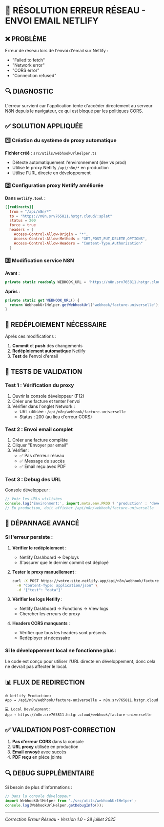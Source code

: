 # 🚨 RÉSOLUTION ERREUR RÉSEAU - ENVOI EMAIL NETLIFY

## ❌ PROBLÈME

Erreur de réseau lors de l'envoi d'email sur Netlify :
- "Failed to fetch"
- "Network error"
- "CORS error"
- "Connection refused"

## 🔍 DIAGNOSTIC

L'erreur survient car l'application tente d'accéder directement au serveur N8N depuis le navigateur, ce qui est bloqué par les politiques CORS.

## ✅ SOLUTION APPLIQUÉE

### 1️⃣ Création du système de proxy automatique

**Fichier créé** : `src/utils/webhookUrlHelper.ts`
- Détecte automatiquement l'environnement (dev vs prod)
- Utilise le proxy Netlify `/api/n8n/*` en production
- Utilise l'URL directe en développement

### 2️⃣ Configuration proxy Netlify améliorée

**Dans `netlify.toml`** :
```toml
[[redirects]]
  from = "/api/n8n/*"
  to = "https://n8n.srv765811.hstgr.cloud/:splat"
  status = 200
  force = true
  headers = {
    Access-Control-Allow-Origin = "*",
    Access-Control-Allow-Methods = "GET,POST,PUT,DELETE,OPTIONS", 
    Access-Control-Allow-Headers = "Content-Type,Authorization"
  }
```

### 3️⃣ Modification service N8N

**Avant** :
```typescript
private static readonly WEBHOOK_URL = 'https://n8n.srv765811.hstgr.cloud/webhook/...'
```

**Après** :
```typescript
private static get WEBHOOK_URL() {
  return WebhookUrlHelper.getWebhookUrl('webhook/facture-universelle');
}
```

## 🔄 REDÉPLOIEMENT NÉCESSAIRE

Après ces modifications :
1. **Commit** et **push** des changements
2. **Redéploiement automatique** Netlify
3. **Test** de l'envoi d'email

## 🧪 TESTS DE VALIDATION

### Test 1 : Vérification du proxy
1. Ouvrir la console développeur (F12)
2. Créer une facture et tenter l'envoi
3. Vérifier dans l'onglet Network :
   - URL utilisée : `/api/n8n/webhook/facture-universelle`
   - Status : 200 (au lieu d'erreur CORS)

### Test 2 : Envoi email complet
1. Créer une facture complète
2. Cliquer "Envoyer par email"
3. Vérifier :
   - ✅ Pas d'erreur réseau
   - ✅ Message de succès
   - ✅ Email reçu avec PDF

### Test 3 : Debug des URL
Console développeur :
```javascript
// Voir les URLs utilisées
console.log('Environment:', import.meta.env.PROD ? 'production' : 'development');
// En production, doit afficher /api/n8n/webhook/facture-universelle
```

## 🔧 DÉPANNAGE AVANCÉ

### Si l'erreur persiste :

1. **Vérifier le redéploiement** :
   - Netlify Dashboard → Deploys
   - S'assurer que le dernier commit est déployé

2. **Tester le proxy manuellement** :
   ```bash
   curl -X POST https://votre-site.netlify.app/api/n8n/webhook/facture-universelle \
     -H "Content-Type: application/json" \
     -d '{"test": "data"}'
   ```

3. **Vérifier les logs Netlify** :
   - Netlify Dashboard → Functions → View logs
   - Chercher les erreurs de proxy

4. **Headers CORS manquants** :
   - Vérifier que tous les headers sont présents
   - Redéployer si nécessaire

### Si le développement local ne fonctionne plus :

Le code est conçu pour utiliser l'URL directe en développement, donc cela ne devrait pas affecter le local.

## 📊 FLUX DE REDIRECTION

```
🌐 Netlify Production:
App → /api/n8n/webhook/facture-universelle → n8n.srv765811.hstgr.cloud

💻 Local Development:
App → https://n8n.srv765811.hstgr.cloud/webhook/facture-universelle
```

## ✅ VALIDATION POST-CORRECTION

1. **Pas d'erreur CORS** dans la console
2. **URL proxy** utilisée en production
3. **Email envoyé** avec succès
4. **PDF reçu** en pièce jointe

## 🔍 DEBUG SUPPLÉMENTAIRE

Si besoin de plus d'informations :
```javascript
// Dans la console développeur
import WebhookUrlHelper from './src/utils/webhookUrlHelper';
console.log(WebhookUrlHelper.getDebugInfo());
```

---
*Correction Erreur Réseau - Version 1.0 - 28 juillet 2025*
